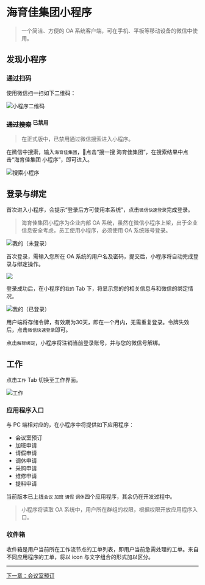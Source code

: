# 海育佳集团小程序

> 一个简洁、方便的 OA 系统客户端，可在手机、平板等移动设备的微信中使用。

## 发现小程序

### 通过扫码

使用微信扫一扫如下二维码：

![小程序二维码](https://ws2.sinaimg.cn/large/006tNc79ly1fz67kqmpi3j3076076wew.jpg)

### ~~通过搜索~~ <sup>已禁用</sup>

> 在正式版中，已禁用通过微信搜索进入小程序。

在微信中搜索，输入`海育佳集团`，点击“搜一搜 海育佳集团”，在搜索结果中点击“海育佳集团 小程序”，即可进入。

![搜索小程序](https://ws2.sinaimg.cn/large/006tNc79ly1fz5dsumu7kj30u01o0t9d.jpg)

## 登录与绑定

首次进入小程序，会提示“登录后方可使用本系统”，点击`微信快速登录`完成登录。

> 海育佳集团小程序为企业内部 OA 系统，虽然在微信小程序上架，出于企业信息安全考虑，员工使用小程序，必须使用 OA 系统账号登录。

<!-- ![](https://ws4.sinaimg.cn/large/006tNc79ly1fz5e11wtepj30u01o0gmk.jpg) -->

![我的（未登录）](https://ws1.sinaimg.cn/large/006tNc79ly1fziwfzu9j5j30u01o0dgt.jpg)

首次登录，需输入您所在 OA 系统的用户名及密码，提交后，小程序将自动完成登录与绑定操作。

![](https://ws2.sinaimg.cn/large/006tNc79ly1fz5e3nafg6j30u01o0wfa.jpg)

登录成功后，在小程序的`我的` Tab 下，将显示您的的相关信息与和微信的绑定情况。

![我的（已登录）](https://ws1.sinaimg.cn/large/006tNc79ly1fziwlry1clj30u01o0t9t.jpg)

用户端将存储令牌，有效期为30天，即在一个月内，无需重复登录。令牌失效后，点击`微信快速登录`即可。

点击`解除绑定`，小程序将注销当前登录账号，并与您的微信号解绑。

## 工作

点击`工作` Tab 切换至工作界面。

![工作](https://ws3.sinaimg.cn/large/006tNc79ly1fz5i2ornuoj30u01o0gmi.jpg)

### 应用程序入口

与 PC 端相对应的，在小程序中将提供如下应用程序：

- 会议室预订
- 加班申请
- 请假申请
- 调休申请
- 采购申请
- 维修申请
- 提料申请

当前版本已上线`会议` `加班` `请假` `调休`四个应用程序，其余仍在开发过程中。

> 小程序将读取 OA 系统中，用户所在群组的权限，根据权限开放应用程序入口。

### 收件箱

收件箱是用户当前所在工作流节点的工单列表，即用户当前急需处理的工单。来自不同应用程序的工单，将以 icon 与文字组合的形式加以区分。

---

[下一章：会议室预订](/meeting)